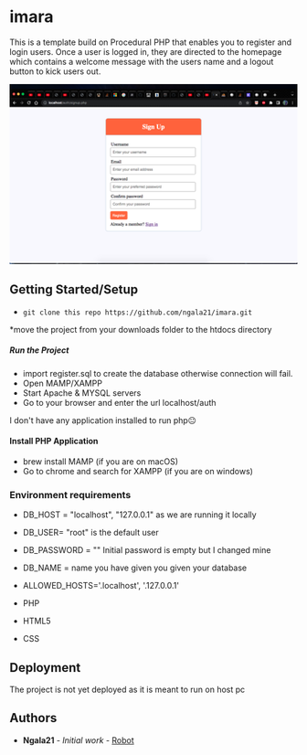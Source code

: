 # imara
This is a template build on Procedural PHP that enables you to register and login users. Once a user is logged in, they are directed to the homepage which contains a welcome message with the users name and a logout button to kick users out.

![screenshot](imara.png)

## Getting Started/Setup

* `git clone this repo https://github.com/ngala21/imara.git`

*move the project from your downloads folder to the htdocs directory

##### Run the Project
* import register.sql to create the database otherwise connection will fail.
* Open MAMP/XAMPP
* Start Apache & MYSQL servers
* Go to your browser and enter the url localhost/auth

 I don't have any application installed to run php😐

#### Install PHP Application 

* brew install MAMP (if you are on macOS)
* Go to chrome and search for XAMPP (if you are on windows)

### Environment requirements 

* DB_HOST = "localhost", "127.0.0.1" as we are running it locally
* DB_USER= "root" is the default user
* DB_PASSWORD = "" Initial password is empty but I changed mine
* DB_NAME = name you have given you given your database
* ALLOWED_HOSTS='.localhost', '.127.0.0.1' 

* PHP
* HTML5
* CSS

## Deployment 

The project is not yet deployed as it is meant to run on host pc

## Authors

* **Ngala21** - *Initial work* - [Robot](https://github.com/ngala21)


